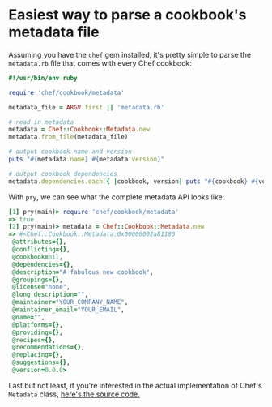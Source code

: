# Easiest way to parse a cookbook's metadata file

Assuming you have the `chef` gem installed, it's pretty simple to parse the `metadata.rb` file that comes with every Chef cookbook:

```ruby
#!/usr/bin/env ruby

require 'chef/cookbook/metadata'

metadata_file = ARGV.first || 'metadata.rb'

# read in metadata
metadata = Chef::Cookbook::Metadata.new
metadata.from_file(metadata_file)

# output cookbook name and version
puts "#{metadata.name} #{metadata.version}"

# output cookbook dependencies
metadata.dependencies.each { |cookbook, version| puts "#{cookbook} #{version}" }
```

With `pry`, we can see what the complete metadata API looks like:

```ruby
[1] pry(main)> require 'chef/cookbook/metadata'
=> true
[2] pry(main)> metadata = Chef::Cookbook::Metadata.new
=> #<Chef::Cookbook::Metadata:0x00000002a81180
 @attributes={},
 @conflicting={},
 @cookbook=nil,
 @dependencies={},
 @description="A fabulous new cookbook",
 @groupings={},
 @license="none",
 @long_description="",
 @maintainer="YOUR_COMPANY_NAME",
 @maintainer_email="YOUR_EMAIL",
 @name="",
 @platforms={},
 @providing={},
 @recipes={},
 @recommendations={},
 @replacing={},
 @suggestions={},
 @version=0.0.0>
```

Last but not least, if you're interested in the actual implementation of Chef's `Metadata` class, [here's the source code.](https://github.com/opscode/chef/blob/master/lib/chef/cookbook/metadata.rb)
